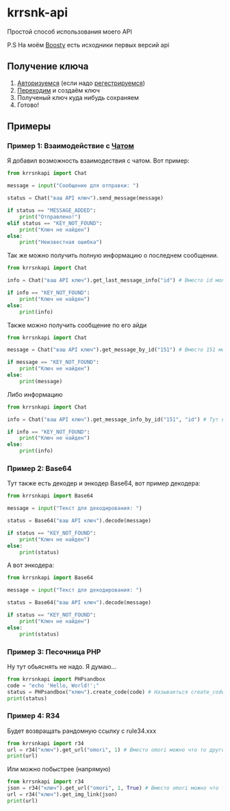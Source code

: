 # krrsnk-api
Простой способ использования моего API

P.S На моём [Boosty](https://boosty.to/kararasenok_gd) есть исходники первых версий api
## Получение ключа
1. [Авторизуемся](https://kararasenok.ueuo.com/accounts/login.php) (если надо [регестрируемся](https://kararasenok.ueuo.com/accounts/register.php))
2. [Переходим](https://kararasenok.ueuo.com/api/create/) и создаём ключ
3. Полученый ключ куда нибудь сохраняем
4. Готово!
## Примеры
### Пример 1: Взаимодействие с [Чатом](https://kararasenok.ueuo.com/tests/phpchat)

Я добавил возможность взаимодествия с чатом. Вот пример:

```python
from krrsnkapi import Chat

message = input("Сообщение для отправки: ")

status = Chat("ваш API ключ").send_message(message)

if status == "MESSAGE_ADDED":
    print("Отправлено!")
elif status == "KEY_NOT_FOUND":
    print("Ключ не найден")
else:
    print("Неизвестная ошибка")
```

Так же можно получить полную информацию о последнем сообщении.

```python
from krrsnkapi import Chat

info = Chat("ваш API ключ").get_last_message_info("id") # Вместо id можно указать это: id - id сообщения | sender - имя отправителя | sender_id - айди отправителя | message - сообщение | created_at - когда отправлено

if info == "KEY_NOT_FOUND":
    print("Ключ не найден")
else:
    print(info)
```

Также можно получить сообщение по его айди

```python
from krrsnkapi import Chat

message = Chat("ваш API ключ").get_message_by_id("151") # Вместо 151 можно указать любой другой айди | так же можно указать чтоб вернуло только сообщение, для этого можно прописать returnMessage = "1" или просто "1" после айди (по умолчанию: returnMessage = "0")

if message == "KEY_NOT_FOUND":
    print("Ключ не найден")
else:
    print(message)
```

Либо информацию

```python
from krrsnkapi import Chat

info = Chat("ваш API ключ").get_message_info_by_id("151", "id") # Тут как и в случае с get_last_message_info, вместо id что то из перечисленного ранее. И вместо 151 как и в случае с get_message_by_id заменить на любое другое айди

if info == "KEY_NOT_FOUND":
    print("Ключ не найден")
else:
    print(info)
```

### Пример 2: Base64

Тут также есть декодер и энкодер Base64, вот пример декодера:

```python
from krrsnkapi import Base64

message = input("Текст для декодирования: ")

status = Base64("ваш API ключ").decode(message)

if status == "KEY_NOT_FOUND":
    print("Ключ не найден")
else:
    print(status)
```

А вот энкодера:

```python
from krrsnkapi import Base64

message = input("Текст для декодирования: ")

status = Base64("ваш API ключ").decode(message)

if status == "KEY_NOT_FOUND":
    print("Ключ не найден")
else:
    print(status)
```
### Пример 3: Песочница PHP
Ну тут обьяснять не надо. Я думаю...
```python
from krrsnkapi import PHPsandbox
code = "echo 'Hello, World!';"
status = PHPsandbox("ключ").create_code(code) # Называеться create_code потому, что то, что указано в функции создаёт скрипт на сайте и возвращает ссылку на исполнение кода
print(status)
```
### Пример 4: R34
Будет возвращать рандомную ссылку с rule34.xxx
```python
from krrsnkapi import r34
url = r34("ключ").get_url("omori", 1) # Вместо omori можно что то другое (это тег(-и), или как в модуле - keyword), а вместо 1, любое другое число (это страница, или как в модуле - page)
print(url)
```
Или можно побыстрее (напрямую)
```python
from krrsnkapi import r34
json = r34("ключ").get_url("omori", 1, True) # Вместо omori можно что то другое (это тег(-и), или как в модуле - keyword), а вместо 1, любое другое число (это страница, или как в модуле - page)
url = r34("ключ").get_img_link(json)
print(url)
```
